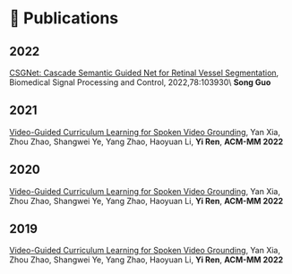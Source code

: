 # 📝 Publications 


## 2022
[CSGNet: Cascade Semantic Guided Net for Retinal Vessel Segmentation](doi.org/10.1016/j.bspc.2022.103930), Biomedical Signal Processing and Control, 2022,78:103930\\
**Song Guo**

## 2021
[Video-Guided Curriculum Learning for Spoken Video Grounding](), Yan Xia, Zhou Zhao, Shangwei Ye, Yang Zhao, Haoyuan Li, **Yi Ren**, **ACM-MM 2022**


## 2020
[Video-Guided Curriculum Learning for Spoken Video Grounding](), Yan Xia, Zhou Zhao, Shangwei Ye, Yang Zhao, Haoyuan Li, **Yi Ren**, **ACM-MM 2022**

## 2019
[Video-Guided Curriculum Learning for Spoken Video Grounding](), Yan Xia, Zhou Zhao, Shangwei Ye, Yang Zhao, Haoyuan Li, **Yi Ren**, **ACM-MM 2022**
